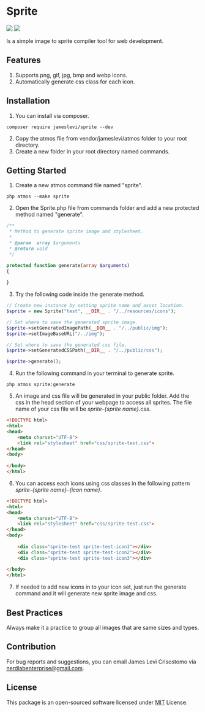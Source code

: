 # Sprite

![](https://img.shields.io/badge/packagist-v1.0.8-informational?style=flat&logo=<LOGO_NAME>&logoColor=white&color=2bbc8a) ![](https://img.shields.io/badge/license-MIT-informational?style=flat&logo=<LOGO_NAME>&logoColor=white&color=2bbc8a)
 
Is a simple image to sprite compiler tool for web development.

## Features ##
1. Supports png, gif, jpg, bmp and webp icons.
2. Automatically generate css class for each icon.

## Installation ##
1. You can install via composer.
```
composer require jameslevi/sprite --dev
```
2. Copy the atmos file from vendor/jameslevi/atmos folder to your root directory.  
3. Create a new folder in your root directory named commands.

## Getting Started ##
1. Create a new atmos command file named "sprite".
```
php atmos --make sprite
```
2. Open the Sprite.php file from commands folder and add a new protected method named "generate".
```php
/**
 * Method to generate sprite image and stylesheet.
 *
 * @param  array $arguments
 * @return void
 */

protected function generate(array $arguments)
{
     
}
```
3. Try the following code inside the generate method.
```php
// Create new instance by setting sprite name and asset location.
$sprite = new Sprite("test", __DIR__ . "/../resources/icons");

// Set where to save the generated sprite image.
$sprite->setGeneratedImagePath(__DIR__ . "/../public/img");
$sprite->setImageBaseURL("/../img");

// Set where to save the generated css file.
$sprite->setGeneratedCSSPath(__DIR__ . "/../public/css");

$sprite->generate();
```
4. Run the following command in your terminal to generate sprite.
```
php atmos sprite:generate
```
5. An image and css file will be generated in your public folder. Add the css in the head section of your webpage to access all sprites. The file name of your css file will be *sprite-{sprite name}.css*.
```html
<!DOCTYPE html>
<html>
<head>
    <meta charset="UTF-8">
    <link rel="stylesheet" href="css/sprite-test.css">
</head> 
<body>
  
</body>
</html>
```
6. You can access each icons using css classes in the following pattern *sprite-{sprite name}-{icon name}*.
```html
<!DOCTYPE html>
<html>
<head>
    <meta charset="UTF-8">
    <link rel="stylesheet" href="css/sprite-test.css">
</head> 
<body>
 
    <div class="sprite-test sprite-test-icon1"></div>
    <div class="sprite-test sprite-test-icon2"></div>
    <div class="sprite-test sprite-test-icon3"></div>
 
</body>
</html> 
```
7. If needed to add new icons in to your icon set, just run the generate command and it will generate new sprite image and css.

## Best Practices ##
Always make it a practice to group all images that are same sizes and types.  

## Contribution ##
For bug reports and suggestions, you can email James Levi Crisostomo via nerdlabenterprise@gmail.com.  

## License ##
This package is an open-sourced software licensed under [MIT](https://opensource.org/licenses/MIT) License.
